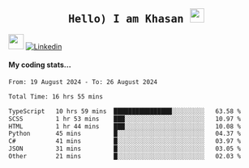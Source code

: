 <h2 align='center'><samp><strong>Hello) I am Khasan <img src="https://media.giphy.com/media/hvRJCLFzcasrR4ia7z/giphy.gif" width="28px" height="28px"></strong></samp></h2>

<img src="https://media.giphy.com/media/WUlplcMpOCEmTGBtBW/giphy.gif" width="30"> [![Linkedin](https://img.shields.io/badge/LinkedIn-Khasan%20Rashidov-blue?logo=Linkedin&logoColor=blue&labelColor=black&style=flat-square)](https://www.linkedin.com/in/khasanr)  

#### My coding stats...
<!--START_SECTION:waka-->

```txt
From: 19 August 2024 - To: 26 August 2024

Total Time: 16 hrs 55 mins

TypeScript   10 hrs 59 mins  ████████████████░░░░░░░░░   63.58 %
SCSS         1 hr 53 mins    ███░░░░░░░░░░░░░░░░░░░░░░   10.97 %
HTML         1 hr 44 mins    ███░░░░░░░░░░░░░░░░░░░░░░   10.08 %
Python       45 mins         █░░░░░░░░░░░░░░░░░░░░░░░░   04.37 %
C#           41 mins         █░░░░░░░░░░░░░░░░░░░░░░░░   03.97 %
JSON         31 mins         █░░░░░░░░░░░░░░░░░░░░░░░░   03.05 %
Other        21 mins         █░░░░░░░░░░░░░░░░░░░░░░░░   02.03 %
```

<!--END_SECTION:waka-->

<!---
khasanrashidov/khasanrashidov is a ✨ special ✨ repository because its `README.md` (this file) appears on your GitHub profile.
You can click the Preview link to take a look at your changes.
--->
